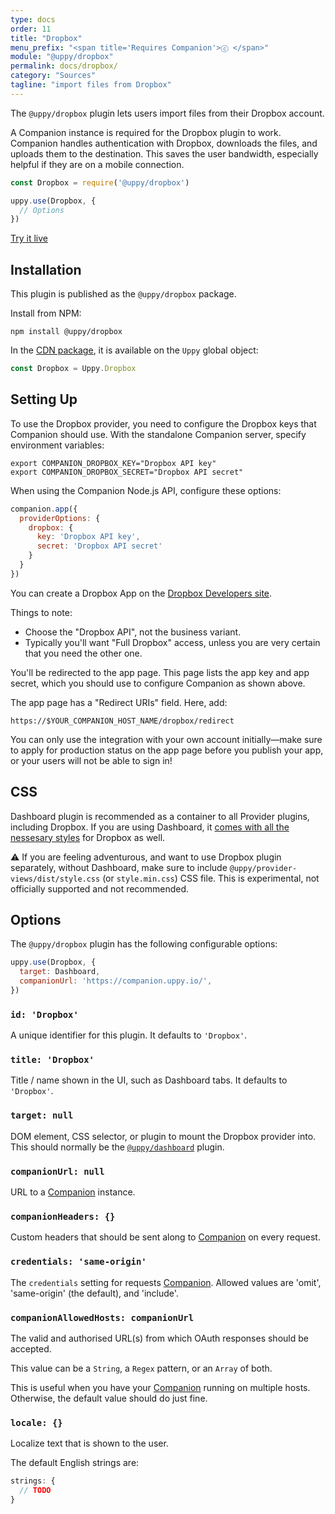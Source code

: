 ```yaml
---
type: docs
order: 11
title: "Dropbox"
menu_prefix: "<span title='Requires Companion'>ⓒ </span>"
module: "@uppy/dropbox"
permalink: docs/dropbox/
category: "Sources"
tagline: "import files from Dropbox"
---
```


The `@uppy/dropbox` plugin lets users import files from their Dropbox account.

A Companion instance is required for the Dropbox plugin to work. Companion handles authentication with Dropbox, downloads the files, and uploads them to the destination. This saves the user bandwidth, especially helpful if they are on a mobile connection.

```js
const Dropbox = require('@uppy/dropbox')

uppy.use(Dropbox, {
  // Options
})
```

<a class="TryButton" href="/examples/dashboard/">Try it live</a>

## Installation

This plugin is published as the `@uppy/dropbox` package.

Install from NPM:

```shell
npm install @uppy/dropbox
```

In the [CDN package](/docs/#With-a-script-tag), it is available on the `Uppy` global object:

```js
const Dropbox = Uppy.Dropbox
```

## Setting Up

To use the Dropbox provider, you need to configure the Dropbox keys that Companion should use. With the standalone Companion server, specify environment variables:
```shell
export COMPANION_DROPBOX_KEY="Dropbox API key"
export COMPANION_DROPBOX_SECRET="Dropbox API secret"
```

When using the Companion Node.js API, configure these options:
```js
companion.app({
  providerOptions: {
    dropbox: {
      key: 'Dropbox API key',
      secret: 'Dropbox API secret'
    }
  }
})
```

You can create a Dropbox App on the [Dropbox Developers site](https://www.dropbox.com/developers/apps/create).

Things to note:
- Choose the "Dropbox API", not the business variant.
- Typically you'll want "Full Dropbox" access, unless you are very certain that you need the other one.

You'll be redirected to the app page. This page lists the app key and app secret, which you should use to configure Companion as shown above.

The app page has a "Redirect URIs" field. Here, add:
```
https://$YOUR_COMPANION_HOST_NAME/dropbox/redirect
```

You can only use the integration with your own account initially—make sure to apply for production status on the app page before you publish your app, or your users will not be able to sign in!

## CSS

Dashboard plugin is recommended as a container to all Provider plugins, including Dropbox. If you are using Dashboard, it [comes with all the nessesary styles](/docs/dashboard/#CSS) for Dropbox as well.

⚠️ If you are feeling adventurous, and want to use Dropbox plugin separately, without Dashboard, make sure to include `@uppy/provider-views/dist/style.css` (or `style.min.css`) CSS file. This is experimental, not officially supported and not recommended.

## Options

The `@uppy/dropbox` plugin has the following configurable options:

```js
uppy.use(Dropbox, {
  target: Dashboard,
  companionUrl: 'https://companion.uppy.io/',
})
```

### `id: 'Dropbox'`

A unique identifier for this plugin. It defaults to `'Dropbox'`.

### `title: 'Dropbox'`

Title / name shown in the UI, such as Dashboard tabs. It defaults to `'Dropbox'`.

### `target: null`

DOM element, CSS selector, or plugin to mount the Dropbox provider into. This should normally be the [`@uppy/dashboard`](/docs/dashboard) plugin.

### `companionUrl: null`

URL to a [Companion](/docs/companion) instance.

### `companionHeaders: {}`

Custom headers that should be sent along to [Companion](/docs/companion) on every request.

### `credentials: 'same-origin'`

The `credentials` setting for requests [Companion](/docs/companion). Allowed values are 'omit', 'same-origin' (the default), and 'include'.

### `companionAllowedHosts: companionUrl`

The valid and authorised URL(s) from which OAuth responses should be accepted.

This value can be a `String`, a `Regex` pattern, or an `Array` of both.

This is useful when you have your [Companion](/docs/companion) running on multiple hosts. Otherwise, the default value should do just fine.

### `locale: {}`

Localize text that is shown to the user.

The default English strings are:

```js
strings: {
  // TODO
}
```
